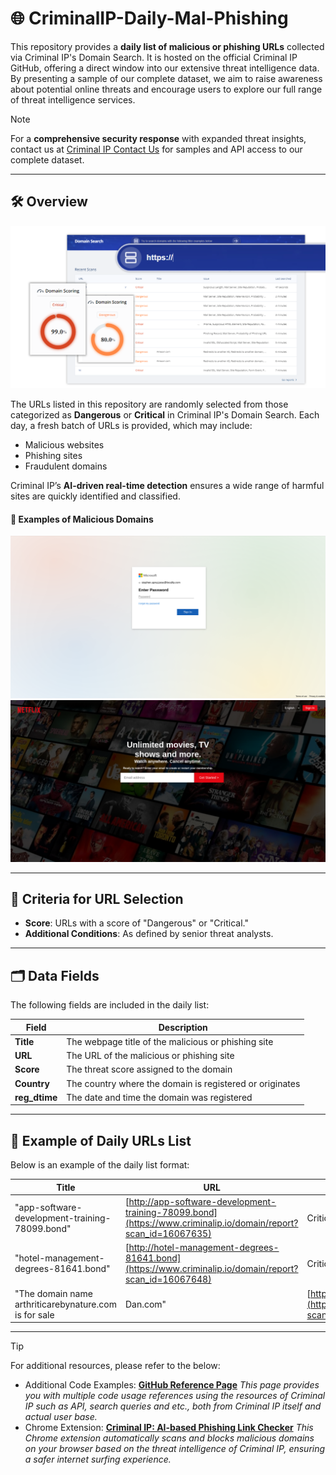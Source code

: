 # 🌐 CriminalIP-Daily-Mal-Phishing

This repository provides a **daily list of malicious or phishing URLs** collected via Criminal IP's Domain Search. It is hosted on the official Criminal IP GitHub, offering a direct window into our extensive threat intelligence data. By presenting a sample of our complete dataset, we aim to raise awareness about potential online threats and encourage users to explore our full range of threat intelligence services.

> [!NOTE]
> For a **comprehensive security response** with expanded threat insights, contact us at [Criminal IP Contact Us](https://www.criminalip.io/contact-us) for samples and API access to our complete dataset.

---

## 🛠️ Overview

![Criminal-IP-Domain-Search](Domain-Search-Image.png)

The URLs listed in this repository are randomly selected from those categorized as **Dangerous** or **Critical** in Criminal IP's Domain Search. Each day, a fresh batch of URLs is provided, which may include:
- Malicious websites
- Phishing sites
- Fraudulent domains

Criminal IP’s **AI-driven real-time detection** ensures a wide range of harmful sites are quickly identified and classified.

#### 🔗 Examples of Malicious Domains

![Criminal-IP-Found-Microsoft-Phishing](microsoft_phishing_site.png)
![Criminal-IP-Found-Netflix-Phishing](netflix_phishing_site.png)

---

## 🎯 Criteria for URL Selection

- **Score**: URLs with a score of "Dangerous" or "Critical."
- **Additional Conditions**: As defined by senior threat analysts.

---

## 🗂️ Data Fields

The following fields are included in the daily list:

| **Field**      | **Description**                                             |
|----------------|-------------------------------------------------------------|
| **Title**      | The webpage title of the malicious or phishing site          |
| **URL**        | The URL of the malicious or phishing site                    |
| **Score**      | The threat score assigned to the domain                      |
| **Country**    | The country where the domain is registered or originates     |
| **reg_dtime**  | The date and time the domain was registered                  |

---

## 📅 Example of Daily URLs List

Below is an example of the daily list format:

| **Title**               | **URL**                                                                                                            | **Score**  | **Country**   | **reg_dtime**   |
|-------------------------|--------------------------------------------------------------------------------------------------------------------|------------|---------------|-----------------|
| "app-software-development-training-78099.bond" | [http://app-software-development-training-78099.bond](https://www.criminalip.io/domain/report?scan_id=16067635) | Critical | N/A | 2024-10-09 02:30:32 (UTC) |
| "hotel-management-degrees-81641.bond" | [http://hotel-management-degrees-81641.bond](https://www.criminalip.io/domain/report?scan_id=16067648) | Critical | US | 2024-10-09 02:33:39 (UTC) |
| "The domain name arthriticarebynature.com is for sale | Dan.com" | [http://arthriticarebynature.com](https://www.criminalip.io/domain/report?scan_id=16067656) | Critical | US | 2024-10-09 02:35:40 (UTC) |

---

> [!TIP]
> For additional resources, please refer to the below:
> - Additional Code Examples: **[GitHub Reference Page](https://www.criminalip.io/developer/github-reference)**
> *This page provides you with multiple code usage references using the resources of Criminal IP such as API, search queries and etc., both from Criminal IP itself and actual user base.*
> - Chrome Extension: **[Criminal IP: AI-based Phishing Link Checker](https://www.criminalip.io/products/chrome-extension)**
> *This Chrome extension automatically scans and blocks malicious domains on your browser based on the threat intelligence of Criminal IP, ensuring a safer internet surfing experience.*
